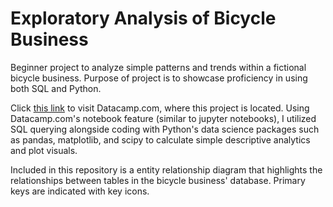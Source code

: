 # Exploratory Analysis of Bicycle Business
Beginner project to analyze simple patterns and trends within a fictional bicycle business. Purpose of project is to showcase proficiency in using both SQL and Python.

Click [this link](https://app.datacamp.com/workspace/w/2c38d47b-5fd3-41fb-a440-929a5637c63e) to visit Datacamp.com, where this project is located. 
Using Datacamp.com's notebook feature (similar to jupyter notebooks), I utilized SQL querying alongside coding with Python's data science packages such as pandas, matplotlib, and scipy to calculate simple descriptive analytics and plot visuals.

Included in this repository is a entity relationship diagram that highlights the relationships between tables in the bicycle business' database. Primary keys are indicated with key icons.

